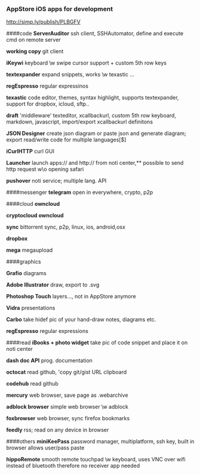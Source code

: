 ### AppStore iOS apps for development
http://simp.ly/publish/PLBGFV

####code
**ServerAuditor** ssh client, SSHAutomator, define and execute cmd on remote server

**working copy** git client

**iKeywi** keyboard \w swipe cursor support + custom 5th row keys

**textexpander** expand snippets, works \w texastic ...

**regEspresso** regular expressinos

**texastic** code editor, themes, syntax highlight, supports textexpander, support for dropbox, icloud, sftp..

**draft** 'middleware' texteditor, xcallbackurl, custom 5th row keyboard, markdown, javascript, import/export xcallbackurl definitons 

**JSON Designer**   create json diagram or  paste json and generate  diagram; export read/write code for multiple languages[$]

**iCurlHTTP** curl GUI 

**Launcher** launch apps:// and http:// from noti center,**  possible to  send http request w\o opening safari

**pushover** noti service; multiple lang. API 


####messenger
**telegram** open in everywhere, crypto, p2p


####cloud
**owncloud**

**cryptocloud owncloud**

**sync** bittorrent sync, p2p, linux, ios, android,osx

**dropbox**

**mega** megaupload 


####graphics

**Grafio**  diagrams

**Adobe Illustrator**  draw, export to .svg

**Photoshop Touch**  layers..., not in AppStore anymore

**Vidra**  presentations

**Carbo**  take hidef pic of your hand-draw notes, diagrams etc.

**regEspresso**   regular expressions



####read
**iBooks + photo widget**   take pic of code snippet and place it on noti center 

**dash doc API**   prog. documentation 

**octocat**   read github, 'copy git/gist URL clipboard

**codehub**  read github

**mercury**  web browser,  save page as .webarchive

**adblock browser**  simple web browser \w adblock

**foxbrowser**  web browser, sync firefox bookmarks

**feedly**  rss; read on any device in browser 



####others
**miniKeePass**  password manager, multiplatform, ssh key, built in browser allows user/pass paste

**hippoRemote**  smooth remote touchpad \w keyboard, uses VNC over wifi instead of bluetooth therefore no receiver app needed



